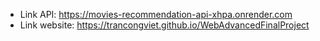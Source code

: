 - Link API: https://movies-recommendation-api-xhpa.onrender.com
- Link website: https://trancongviet.github.io/WebAdvancedFinalProject
